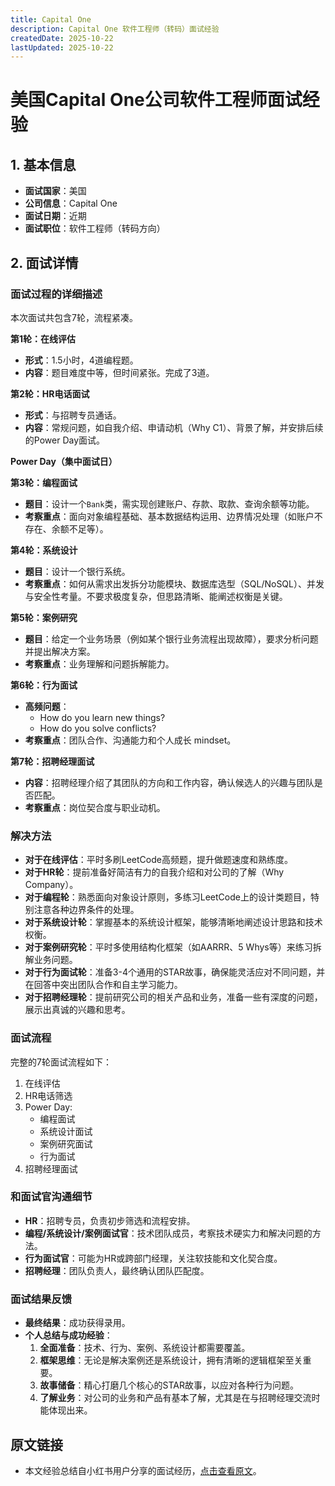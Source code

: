 ```yaml
---
title: Capital One
description: Capital One 软件工程师（转码）面试经验
createdDate: 2025-10-22
lastUpdated: 2025-10-22
---
```


# 美国Capital One公司软件工程师面试经验

## 1. 基本信息
- **面试国家**：美国
- **公司信息**：Capital One
- **面试日期**：近期
- **面试职位**：软件工程师（转码方向）

## 2. 面试详情

### 面试过程的详细描述

本次面试共包含7轮，流程紧凑。

**第1轮：在线评估**
- **形式**：1.5小时，4道编程题。
- **内容**：题目难度中等，但时间紧张。完成了3道。

**第2轮：HR电话面试**
- **形式**：与招聘专员通话。
- **内容**：常规问题，如自我介绍、申请动机（Why C1）、背景了解，并安排后续的Power Day面试。

**Power Day（集中面试日）**

**第3轮：编程面试**
- **题目**：设计一个`Bank`类，需实现创建账户、存款、取款、查询余额等功能。
- **考察重点**：面向对象编程基础、基本数据结构运用、边界情况处理（如账户不存在、余额不足等）。

**第4轮：系统设计**
- **题目**：设计一个银行系统。
- **考察重点**：如何从需求出发拆分功能模块、数据库选型（SQL/NoSQL）、并发与安全性考量。不要求极度复杂，但思路清晰、能阐述权衡是关键。

**第5轮：案例研究**
- **题目**：给定一个业务场景（例如某个银行业务流程出现故障），要求分析问题并提出解决方案。
- **考察重点**：业务理解和问题拆解能力。

**第6轮：行为面试**
- **高频问题**：
    - How do you learn new things?
    - How do you solve conflicts?
- **考察重点**：团队合作、沟通能力和个人成长 mindset。

**第7轮：招聘经理面试**
- **内容**：招聘经理介绍了其团队的方向和工作内容，确认候选人的兴趣与团队是否匹配。
- **考察重点**：岗位契合度与职业动机。

### 解决方法

- **对于在线评估**：平时多刷LeetCode高频题，提升做题速度和熟练度。
- **对于HR轮**：提前准备好简洁有力的自我介绍和对公司的了解（Why Company）。
- **对于编程轮**：熟悉面向对象设计原则，多练习LeetCode上的设计类题目，特别注意各种边界条件的处理。
- **对于系统设计轮**：掌握基本的系统设计框架，能够清晰地阐述设计思路和技术权衡。
- **对于案例研究轮**：平时多使用结构化框架（如AARRR、5 Whys等）来练习拆解业务问题。
- **对于行为面试轮**：准备3-4个通用的STAR故事，确保能灵活应对不同问题，并在回答中突出团队合作和自主学习能力。
- **对于招聘经理轮**：提前研究公司的相关产品和业务，准备一些有深度的问题，展示出真诚的兴趣和思考。

### 面试流程
完整的7轮面试流程如下：
1.  在线评估
2.  HR电话筛选
3.  Power Day:
    - 编程面试
    - 系统设计面试
    - 案例研究面试
    - 行为面试
4.  招聘经理面试

### 和面试官沟通细节
- **HR**：招聘专员，负责初步筛选和流程安排。
- **编程/系统设计/案例面试官**：技术团队成员，考察技术硬实力和解决问题的方法。
- **行为面试官**：可能为HR或跨部门经理，关注软技能和文化契合度。
- **招聘经理**：团队负责人，最终确认团队匹配度。

### 面试结果反馈
- **最终结果**：成功获得录用。
- **个人总结与成功经验**：
    1.  **全面准备**：技术、行为、案例、系统设计都需要覆盖。
    2.  **框架思维**：无论是解决案例还是系统设计，拥有清晰的逻辑框架至关重要。
    3.  **故事储备**：精心打磨几个核心的STAR故事，以应对各种行为问题。
    4.  **了解业务**：对公司的业务和产品有基本了解，尤其是在与招聘经理交流时能体现出来。

## 原文链接
- 本文经验总结自小红书用户分享的面试经历，[点击查看原文](https://www.xiaohongshu.com/explore/68ed6bb60000000003023108?xsec_token=ABAoqjN_R0hli5k_tL3p4cO0NTmaLG769sEmDs4Syobyc=&xsec_source=pc_search&source=web_search_result_notes)。
